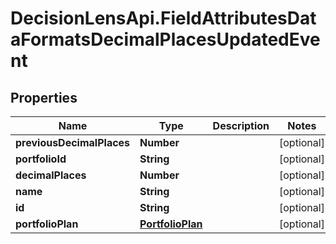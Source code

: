 # DecisionLensApi.FieldAttributesDataFormatsDecimalPlacesUpdatedEvent

## Properties
Name | Type | Description | Notes
------------ | ------------- | ------------- | -------------
**previousDecimalPlaces** | **Number** |  | [optional] 
**portfolioId** | **String** |  | [optional] 
**decimalPlaces** | **Number** |  | [optional] 
**name** | **String** |  | [optional] 
**id** | **String** |  | [optional] 
**portfolioPlan** | [**PortfolioPlan**](PortfolioPlan.md) |  | [optional] 


